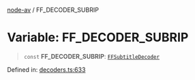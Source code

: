 [node-av](../globals.md) / FF\_DECODER\_SUBRIP

# Variable: FF\_DECODER\_SUBRIP

> `const` **FF\_DECODER\_SUBRIP**: [`FFSubtitleDecoder`](../type-aliases/FFSubtitleDecoder.md)

Defined in: [decoders.ts:633](https://github.com/seydx/av/blob/f8631fc881b394300b1479f511d55cf1c370a87f/src/constants/decoders.ts#L633)
